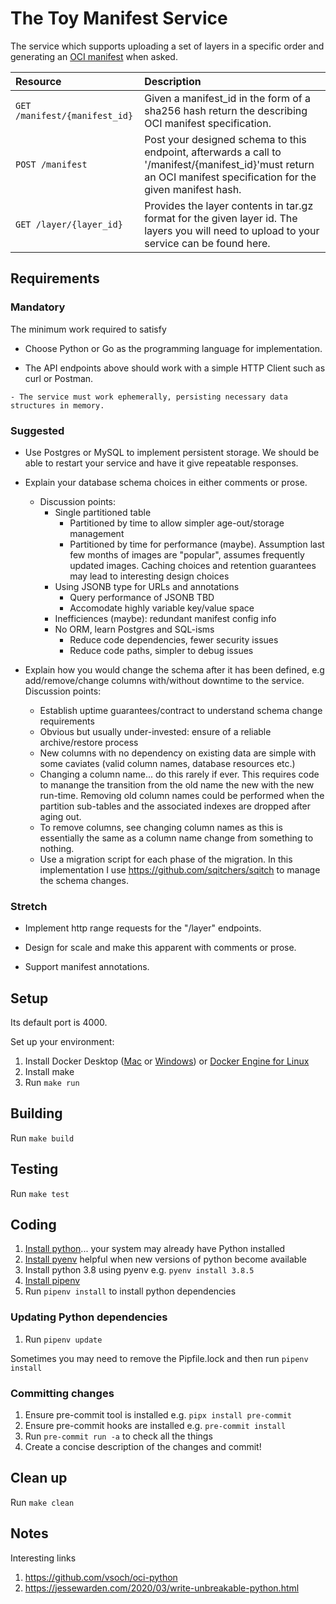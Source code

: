 # The Toy Manifest Service

The service which supports uploading a set of layers in a specific order and generating an ​[OCI manifest](https://github.com/opencontainers/image-spec/blob/master/manifest.md)​ when asked.

| Resource | Description |
| :--------- | :------------- |
| `GET /manifest/{manifest_id}` | Given a manifest_id in the form of a sha256 hash return the describing OCI manifest specification. |
| `POST /manifest` | Post your designed schema to this endpoint, afterwards a call to '/manifest/{manifest_id}'must return an OCI manifest specification for the given manifest hash. |
| `GET /layer/{layer_id}` |  Provides the layer contents in tar.gz format for the given layer id. The layers you will need to upload to your service ​can be found here​. |

## Requirements

### Mandatory

The minimum work required to satisfy

   - Choose Python or Go as the programming language for implementation.

   - The API endpoints above should work with a simple HTTP Client such
   as curl or Postman.
   
    - The service must work ephemerally, persisting necessary data structures in memory.

### Suggested

   - Use Postgres or MySQL to implement persistent storage. We should be
     able to restart your service and have it give repeatable responses.
 
   - Explain your database schema choices in either comments or prose.
     - Discussion points:
       - Single partitioned table
         - Partitioned by time to allow simpler age-out/storage management
         - Partitioned by time for performance (maybe). Assumption
           last few months of images are "popular", assumes frequently updated
           images. Caching choices and retention guarantees may lead
           to interesting design choices
       - Using JSONB type for URLs and annotations
         - Query performance of JSONB TBD
         - Accomodate highly variable key/value space
       - Inefficiences (maybe): redundant manifest config info
       - No ORM, learn Postgres and SQL-isms
          - Reduce code dependencies, fewer security issues
          - Reduce code paths, simpler to debug issues
 
   - Explain how you would change the schema after it has been
     defined, e.g add/remove/change columns with/without downtime to
     the service.
     Discussion points:
        - Establish uptime guarantees/contract to understand schema
          change requirements
        - Obvious but usually under-invested: ensure of a reliable
          archive/restore process
        - New columns with no dependency on existing data are simple
          with some caviates (valid column names, database resources
          etc.)
        - Changing a column name... do this rarely if ever.  This
          requires code to manange the transition from the old name
          the new with the new run-time.
          Removing old column names could be
          performed when the partition sub-tables and the associated
          indexes are dropped after aging out.
        - To remove columns, see changing column names as this is
          essentially the same as a column name change from something
          to nothing.
        - Use a migration script for each phase of the migration. In this
          implementation I use https://github.com/sqitchers/sqitch to
          manage the schema changes.

### Stretch

   - Implement http range requests for the "/layer" endpoints.

   - Design for scale and make this apparent with comments or prose.

   - Support ​manifest annotations​.

## Setup

Its default port is 4000.

Set up your environment:

1. Install Docker Desktop ([Mac](https://docs.docker.com/docker-for-mac/install/) or [Windows](https://docs.docker.com/docker-for-windows/install-windows-home/)) or [Docker Engine for Linux](https://docs.docker.com/engine/install/#server)
1. Install make
1. Run `make run`

## Building

Run `make build`

## Testing

Run `make test`

## Coding 

1. [Install python](https://www.python.org/downloads/)... your system
   may already have Python installed
1. [Install pyenv](https://github.com/pyenv/pyenv) helpful when new
   versions of python become available
1. Install python 3.8 using pyenv e.g. `pyenv install 3.8.5`
1. [Install pipenv](https://pipenv.pypa.io/en/latest/install/)
1. Run `pipenv install` to install python dependencies


### Updating Python dependencies

1. Run `pipenv update`

Sometimes you may need to remove the Pipfile.lock and then run `pipenv install`

### Committing changes

1. Ensure pre-commit tool is installed e.g. `pipx install pre-commit`
1. Ensure pre-commit hooks are installed e.g. `pre-commit install`
1. Run `pre-commit run -a` to check all the things
1. Create a concise description of the changes and commit!

## Clean up

Run `make clean`


## Notes

Interesting links

1. https://github.com/vsoch/oci-python
1. https://jessewarden.com/2020/03/write-unbreakable-python.html
